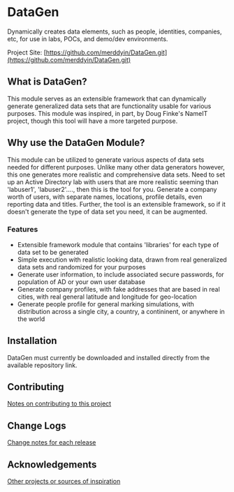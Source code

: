 # DataGen

Dynamically creates data elements, such as people, identities, companies, etc, for use in labs, POCs, and demo/dev environments. 

Project Site: [https://github.com/merddyin/DataGen.git](https://github.com/merddyin/DataGen.git)

## What is DataGen?

This module serves as an extensible framework that can dynamically generate generalized data sets that are functionality usable for various purposes. This
module was inspired, in part, by Doug Finke's NameIT project, though this tool will have a more targeted purpose.

## Why use the DataGen Module?

This module can be utilized to generate various aspects of data sets needed for different purposes. Unlike many other data generators however, this one generates
more realistic and comprehensive data sets. Need to set up an Active Directory lab with users that are more realistic seeming than 'labuser1', 'labuser2'...., then
this is the tool for you. Generate a company worth of users, with separate names, locations, profile details, even reporting data and titles. Further, the tool is
an extensible framework, so if it doesn't generate the type of data set you need, it can be augmented.

### Features

- Extensible framework module that contains 'libraries' for each type of data set to be generated
- Simple execution with realistic looking data, drawn from real generalized data sets and randomized for your purposes
- Generate user information, to include associated secure passwords, for population of AD or your own user database
- Generate company profiles, with fake addresses that are based in real cities, with real general latitude and longitude for geo-location
- Generate people profile for general marking simulations, with distribution across a single city, a country, a contininent, or anywhere in the world

## Installation

DataGen must currently be downloaded and installed directly from the available repository link.

## Contributing

[Notes on contributing to this project](https://github.com/merddyin/DataGen.git/docs/Additional/Contributing.md)

## Change Logs

[Change notes for each release](https://github.com/merddyin/DataGen.git/docs/Additional/ChangeLogs.md)

## Acknowledgements

[Other projects or sources of inspiration](https://github.com/merddyin/DataGen.git/docs/Additional/Acknowledgements.md)
